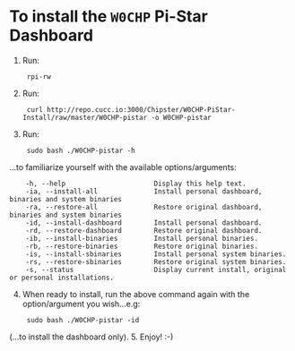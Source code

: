# To install the `W0CHP` Pi-Star Dashboard

1. Run: 

        rpi-rw
2. Run: 

        curl http://repo.cucc.io:3000/Chipster/W0CHP-PiStar-Install/raw/master/W0CHP-pistar -o W0CHP-pistar
3. Run: 

        sudo bash ./W0CHP-pistar -h
...to familiarize yourself with the available options/arguments:

        -h, --help                      Display this help text.
        -ia, --install-all              Install personal dashboard, binaries and system binaries
        -ra, --restore-all              Restore original dashboard, binaries and system binaries
        -id, --install-dashboard        Install personal dashboard.
        -rd, --restore-dashboard        Restore original dashboard.
        -ib, --install-binaries         Install personal binaries.
        -rb, --restore-binaries         Restore original binaries.
        -is, --install-sbinaries        Install personal system binaries.
        -rs, --restore-sbinaries        Restore original system binaries.
        -s, --status                    Display current install, original or personal installations.
4. When ready to install, run the above command again with the option/argument you wish...e.g:

        sudo bash ./W0CHP-pistar -id
(...to install the dashboard only).
5. Enjoy! :-)

